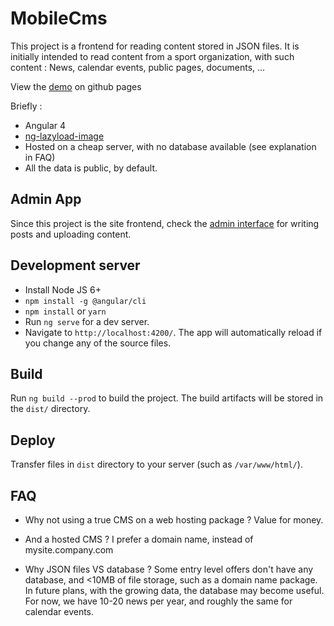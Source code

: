 # MobileCms
This project is a frontend for reading content stored in JSON files.
It is initially intended to read content from a sport organization, with such content : News, calendar events, public pages, documents, ...

View the [demo](https://olivierb29.github.io/mobilecms-demo/) on github pages

Briefly :
- Angular 4
- [ng-lazyload-image](https://github.com/tjoskar/ng-lazyload-image)
- Hosted on a cheap server, with no database available (see explanation in FAQ)
- All the data is public, by default.

## Admin App
Since this project is the site frontend, check the [admin interface](https://github.com/OlivierB29/mobilecms-admin) for writing posts and uploading content.

## Development server
- Install Node JS 6+
- `npm install -g @angular/cli`
- `npm install` or `yarn`
- Run `ng serve` for a dev server.
- Navigate to `http://localhost:4200/`. The app will automatically reload if you change any of the source files.

## Build
Run `ng build --prod` to build the project. The build artifacts will be stored in the `dist/` directory.

## Deploy
Transfer files in `dist` directory to your server (such as `/var/www/html/`).

## FAQ
- Why not using a true CMS on a web hosting package ?
Value for money.

- And a hosted CMS ?
I prefer a domain name, instead of mysite.company.com

- Why JSON files VS database ?
Some entry level offers don't have any database, and <10MB of file storage, such as a domain name package.
In future plans, with the growing data, the database may become useful.
For now, we have 10-20 news per year, and roughly the same for calendar events.
